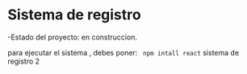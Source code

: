 <H1> Sistema de registro</H1> 

-Estado del proyecto: en construccion. 

para ejecutar el sistema , debes poner: 
`` npm intall react``
sistema de registro 2
